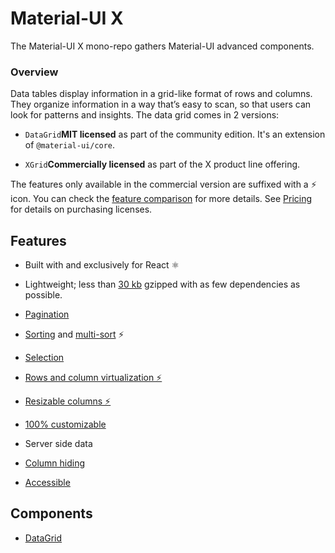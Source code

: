# Material-UI X

The Material-UI X mono-repo gathers Material-UI advanced components.

### Overview
Data tables display information in a grid-like format of rows and columns. They organize information in a way that’s easy to scan, so that users can look for patterns and insights. The data grid comes in 2 versions:
<ul>
<li>
  
 ```DataGrid```<b>MIT licensed</b> as part of the community edition. It's an extension of ```@material-ui/core```.
 </li>
 
  <li>
  
  ```XGrid```<b>Commercially licensed</b> as part of the X product line offering.</li>
</ul>

The features only available in the commercial version are suffixed with a ⚡️ icon. You can check the [feature comparison](https://material-ui.com/components/data-grid/getting-started/#feature-comparison) for more details. See [Pricing](https://material-ui.com/store/items/material-ui-x/) for details on purchasing licenses.

## Features
<ul>
  <li>
    Built with and exclusively for React ⚛️
  </li>

  <li>
    
  Lightweight; less than [30 kb](https://bundlephobia.com/result?p=@material-ui/data-grid) gzipped with as few dependencies as possible.
  </li>
  <li>
  
[Pagination](https://material-ui.com/components/data-grid/pagination/)
  </li>
  <li>
  
[Sorting](https://material-ui.com/components/data-grid/rows/#row-sorting) and [multi-sort](https://material-ui.com/components/data-grid/rows/#multi-column-sorting) ⚡️
</li>
  <li>
  
[Selection](https://material-ui.com/components/data-grid/selection/)
</li>
  <li>
  
[Rows and column virtualization ⚡️](https://material-ui.com/components/data-grid/rendering/#virtualization)
</li>
  <li>
  
[Resizable columns ⚡️](https://material-ui.com/components/data-grid/columns/#column-resizing)
</li>
  <li>

[100% customizable](https://material-ui.com/components/data-grid/rendering/#customization-example)
</li>
  <li>
  Server side data
</li>
  <li>
  
[Column hiding](https://material-ui.com/components/data-grid/columns/#column-headers)
</li>
<li>
  
  [Accessible](https://material-ui.com/components/data-grid/accessibility/)
  </li>
</ul>

## Components

- [DataGrid](https://material-ui.com/components/data-grid/)
